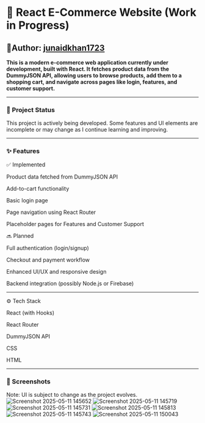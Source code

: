 <h1>🛒 React E-Commerce Website (Work in Progress)</h1>

<h2>🙋Author: <a href="#">junaidkhan1723</a></h2>

<strong>This is a modern e-commerce web application currently under development, built with React. It fetches product data from the DummyJSON API, allowing users to browse products, add them to a shopping cart, and navigate across pages like login, features, and customer support.</strong>


---

<h3>🚧 Project Status</h3>

This project is actively being developed. Some features and UI elements are incomplete or may change as I continue learning and improving.


---

<h3>✨ Features</h3>

✅ Implemented

Product data fetched from DummyJSON API

Add-to-cart functionality

Basic login page

Page navigation using React Router

Placeholder pages for Features and Customer Support


🔜 Planned

Full authentication (login/signup)

Checkout and payment workflow

Enhanced UI/UX and responsive design

Backend integration (possibly Node.js or Firebase)



---

⚙️ Tech Stack

React (with Hooks)

React Router

DummyJSON API

CSS

HTML


---

<h3>📸 Screenshots</h3>

Note: UI is subject to change as the project evolves.
![Screenshot 2025-05-11 145652](https://github.com/user-attachments/assets/a3d98d4a-ff9e-4d9c-9f67-741309377277)
![Screenshot 2025-05-11 145719](https://github.com/user-attachments/assets/40b06e4b-254c-40e3-8969-200cd2eaa56f)
![Screenshot 2025-05-11 145731](https://github.com/user-attachments/assets/d4d03e14-dd05-4588-aa33-b240154ff442)
![Screenshot 2025-05-11 145813](https://github.com/user-attachments/assets/e8eb67e4-e2b7-47a4-98e4-fb74b48363bc)
![Screenshot 2025-05-11 145743](https://github.com/user-attachments/assets/116b23f4-2dd0-40b9-a466-0be7f70a8f9f)
![Screenshot 2025-05-11 150043](https://github.com/user-attachments/assets/e8b70c72-26c5-40ec-8ee1-a2ac80367c17)
